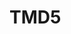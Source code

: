 <!-- TMD5.md --- 
;; 
;; Description: 
;; Author: Hongyi Wu(吴鸿毅)
;; Email: wuhongyi@qq.com 
;; Created: 日 1月  6 16:03:34 2019 (+0800)
;; Last-Updated: 日 1月  6 16:03:40 2019 (+0800)
;;           By: Hongyi Wu(吴鸿毅)
;;     Update #: 1
;; URL: http://wuhongyi.cn -->

# TMD5





<!-- TMD5.md ends here -->
